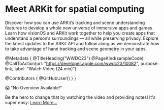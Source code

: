 # Meet ARKit for spatial computing

Discover how you can use ARKit’s tracking and scene understanding features to develop a whole new universe of immersive apps and games. Learn how visionOS and ARKit work together to help you create apps that understand a person’s surroundings — all while preserving privacy. Explore the latest updates to the ARKit API and follow along as we demonstrate how to take advantage of hand tracking and scene geometry in your apps.

@Metadata {
   @TitleHeading("WWDC23")
   @PageKind(sampleCode)
   @CallToAction(url: "https://developer.apple.com/wwdc23/10082", purpose: link, label: "Watch Video (24 min)")

   @Contributors {
      @GitHubUser(<replace this with your GitHub handle>)
   }
}

😱 "No Overview Available!"

Be the hero to change that by watching the video and providing notes! It's super easy:
 [Learn More…](https://wwdcnotes.github.io/WWDCNotes/documentation/wwdcnotes/contributing)
